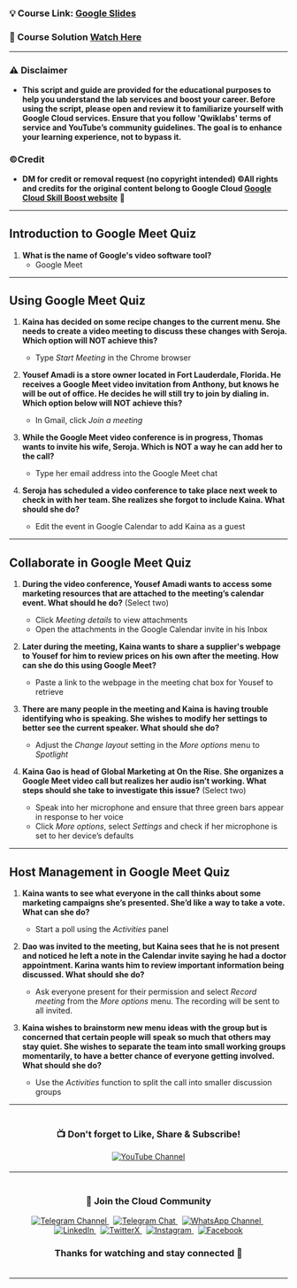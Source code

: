 
### 💡 Course Link: [Google Slides](https://www.cloudskillsboost.google/course_templates/198)

### 🚀 Course Solution [Watch Here](https://youtu.be/XpK5gOdlvVw)

---

### ⚠️ Disclaimer
- **This script and guide are provided for  the educational purposes to help you understand the lab services and boost your career. Before using the script, please open and review it to familiarize yourself with Google Cloud services. Ensure that you follow 'Qwiklabs' terms of service and YouTube’s community guidelines. The goal is to enhance your learning experience, not to bypass it.**

### ©Credit
- **DM for credit or removal request (no copyright intended) ©All rights and credits for the original content belong to Google Cloud [Google Cloud Skill Boost website](https://www.cloudskillsboost.google/)** 🙏

---

## **Introduction to Google Meet Quiz**

1. **What is the name of Google's video software tool?**  
   - Google Meet

---

## **Using Google Meet Quiz**

1. **Kaina has decided on some recipe changes to the current menu. She needs to create a video meeting to discuss these changes with Seroja. Which option will NOT achieve this?**  
   - Type *Start Meeting* in the Chrome browser

2. **Yousef Amadi is a store owner located in Fort Lauderdale, Florida. He receives a Google Meet video invitation from Anthony, but knows he will be out of office. He decides he will still try to join by dialing in. Which option below will NOT achieve this?**  
   - In Gmail, click *Join a meeting*

3. **While the Google Meet video conference is in progress, Thomas wants to invite his wife, Seroja. Which is NOT a way he can add her to the call?**  
   - Type her email address into the Google Meet chat

4. **Seroja has scheduled a video conference to take place next week to check in with her team. She realizes she forgot to include Kaina. What should she do?**  
   - Edit the event in Google Calendar to add Kaina as a guest

---

## **Collaborate in Google Meet Quiz**

1. **During the video conference, Yousef Amadi wants to access some marketing resources that are attached to the meeting’s calendar event. What should he do?** (Select two)  
   - Click *Meeting details* to view attachments  
   - Open the attachments in the Google Calendar invite in his Inbox

2. **Later during the meeting, Kaina wants to share a supplier's webpage to Yousef for him to review prices on his own after the meeting. How can she do this using Google Meet?**  
   - Paste a link to the webpage in the meeting chat box for Yousef to retrieve

3. **There are many people in the meeting and Kaina is having trouble identifying who is speaking. She wishes to modify her settings to better see the current speaker. What should she do?**  
   - Adjust the *Change layout* setting in the *More options* menu to *Spotlight*

4. **Kaina Gao is head of Global Marketing at On the Rise. She organizes a Google Meet video call but realizes her audio isn’t working. What steps should she take to investigate this issue?** (Select two)  
   - Speak into her microphone and ensure that three green bars appear in response to her voice  
   - Click *More options*, select *Settings* and check if her microphone is set to her device’s defaults

---

## **Host Management in Google Meet Quiz**

1. **Kaina wants to see what everyone in the call thinks about some marketing campaigns she’s presented. She’d like a way to take a vote. What can she do?**  
   - Start a poll using the *Activities* panel

2. **Dao was invited to the meeting, but Kaina sees that he is not present and noticed he left a note in the Calendar invite saying he had a doctor appointment. Karina wants him to review important information being discussed. What should she do?**  
   - Ask everyone present for their permission and select *Record meeting* from the *More options* menu. The recording will be sent to all invited.

3. **Kaina wishes to brainstorm new menu ideas with the group but is concerned that certain people will speak so much that others may stay quiet. She wishes to separate the team into small working groups momentarily, to have a better chance of everyone getting involved. What should she do?**  
   - Use the *Activities* function to split the call into smaller discussion groups

---


<div align="center" style="padding: 5px;">
  <h3>📺 Don't forget to Like, Share & Subscribe!</h3>

  <a href="https://www.youtube.com/@techcps">
    <img src="https://img.shields.io/badge/YouTube-TechCPS-FF0000?style=for-the-badge&logo=youtube&logoColor=white" alt="YouTube Channel">
  </a>
</div>

---

<div align="center" style="padding: 5px;">
  <h3>📱 Join the Cloud Community</h3>

  <a href="https://t.me/Techcps">
    <img src="https://img.shields.io/badge/Telegram_Channel-0088cc?style=for-the-badge&logo=telegram&logoColor=white" alt="Telegram Channel">
  </a>
  &nbsp;
  <a href="https://t.me/Techcpschat">
    <img src="https://img.shields.io/badge/Telegram_Chat-0088cc?style=for-the-badge&logo=telegram&logoColor=white" alt="Telegram Chat">
  </a>
  &nbsp;
  <a href="https://whatsapp.com/channel/0029Va9nne147XeIFkXYv71A">
    <img src="https://img.shields.io/badge/WhatsApp_Channel-25D366?style=for-the-badge&logo=whatsapp&logoColor=white" alt="WhatsApp Channel">
  </a>
  &nbsp;
  <a href="https://www.linkedin.com/company/techcps/">
    <img src="https://img.shields.io/badge/LinkedIn-TechCPS-0077B5?style=for-the-badge&logo=linkedin&logoColor=white" alt="LinkedIn">
  </a>
  &nbsp;
  <a href="https://twitter.com/Techcps_/">
    <img src="https://img.shields.io/badge/TwitterX-TechCPS-000000?style=for-the-badge&logo=x&logoColor=white" alt="TwitterX">
  </a>
  &nbsp;
  <a href="https://instagram.com/techcps/">
    <img src="https://img.shields.io/badge/Instagram-TechCPS-E4405F?style=for-the-badge&logo=instagram&logoColor=white" alt="Instagram">
  </a>
  &nbsp;
  <a href="https://facebook.com/techcps/">
    <img src="https://img.shields.io/badge/Facebook-TechCPS-1877F2?style=for-the-badge&logo=facebook&logoColor=white" alt="Facebook">
  </a>

  <h3>Thanks for watching and stay connected 🙂</h3>
</div>

---
